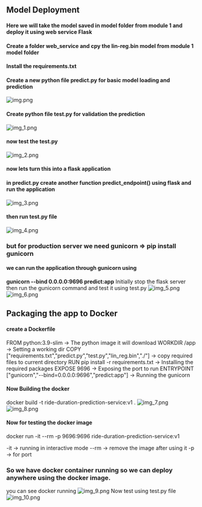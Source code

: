 ## Model Deployment

#### Here we will take the model saved in model folder from module 1 and deploy it using web service Flask
#### Create a folder web_service and cpy the **lin-reg.bin** model from module 1 model folder
#### Install the **requirements.txt**
#### Create a new python file **predict.py** for basic model loading and prediction
![img.png](img.png)
#### Create python file **test.py** for validation the prediction
![img_1.png](img_1.png)
#### now test the **test.py**
![img_2.png](img_2.png)

#### now lets turn this into a flask application
#### in **predict.py** create another function predict_endpoint() using flask and run the application
![img_3.png](img_3.png)
#### then run **test.py** file
![img_4.png](img_4.png)

### but for production server we need gunicorn => **pip install gunicorn**

#### we can run the application through gunicorn using
**gunicorn --bind 0.0.0.0:9696 predict:app**
Initially stop the flask server then run the gunicorn command and test it using test.py
![img_5.png](img_5.png)
![img_6.png](img_6.png)

## Packaging the app to Docker
#### create a Dockerfile

FROM python:3.9-slim                                                 -> The python image it will download
WORKDIR /app                                                         -> Setting a working dir
COPY ["requirements.txt","predict.py","test.py","lin_reg.bin","./"]  -> copy required files to current directory
RUN pip install -r requirements.txt                                  -> Installing the required packages
EXPOSE 9696                                                          -> Exposing the port to run
ENTRYPOINT ["gunicorn","--bind=0.0.0.0:9696","predict:app"]          -> Running the gunicorn

#### Now Building the docker
docker build -t ride-duration-prediction-service:v1 .
![img_7.png](img_7.png)
![img_8.png](img_8.png)

#### Now for testing the docker image
docker run -it --rm -p 9696:9696 ride-duration-prediction-service:v1

-it -> running in interactive mode
--rm -> remove the image after using it
-p   -> for port

### So we have docker container running so we can deploy anywhere using the docker image.
you can see docker running
![img_9.png](img_9.png)
Now test using test.py file
![img_10.png](img_10.png)
